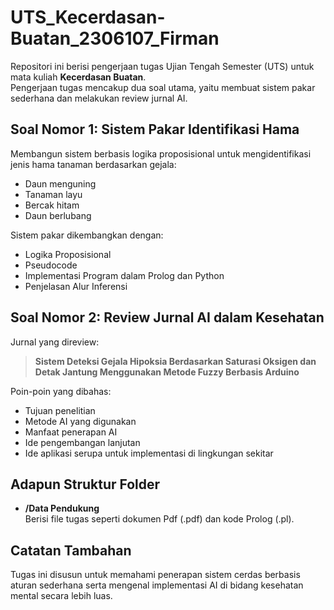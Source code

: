 # UTS_Kecerdasan-Buatan_2306107_Firman


Repositori ini berisi pengerjaan tugas Ujian Tengah Semester (UTS) untuk mata kuliah **Kecerdasan Buatan**.  
Pengerjaan tugas mencakup dua soal utama, yaitu membuat sistem pakar sederhana dan melakukan review jurnal AI.

## Soal Nomor 1: Sistem Pakar Identifikasi Hama

Membangun sistem berbasis logika proposisional untuk mengidentifikasi jenis hama tanaman berdasarkan gejala:
- Daun menguning
- Tanaman layu
- Bercak hitam
- Daun berlubang

Sistem pakar dikembangkan dengan:
- Logika Proposisional
- Pseudocode
- Implementasi Program dalam Prolog dan Python
- Penjelasan Alur Inferensi

##  Soal Nomor 2: Review Jurnal AI dalam Kesehatan

Jurnal yang direview:
> **Sistem Deteksi Gejala Hipoksia Berdasarkan Saturasi Oksigen dan Detak Jantung Menggunakan Metode Fuzzy Berbasis Arduino**

Poin-poin yang dibahas:
- Tujuan penelitian
- Metode AI yang digunakan
- Manfaat penerapan AI
- Ide pengembangan lanjutan
- Ide aplikasi serupa untuk implementasi di lingkungan sekitar

## Adapun Struktur Folder

- **/Data Pendukung**  
  Berisi file tugas seperti dokumen Pdf (.pdf) dan kode Prolog (.pl).

## Catatan Tambahan

Tugas ini disusun untuk memahami penerapan sistem cerdas berbasis aturan sederhana serta mengenal implementasi AI di bidang kesehatan mental secara lebih luas.

